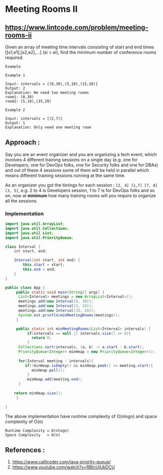 # Meeting Rooms II
## https://www.lintcode.com/problem/meeting-rooms-ii
Given an array of meeting time intervals consisting of start and end times [[s1,e1],[s2,e2],...] (si < ei), find the minimum number of conference rooms required.

```
Example

Example 1

Input: intervals = [(0,30),(5,10),(15,20)]
Output: 2
Explanation: We need two meeting rooms
room1: (0,30)
room2: (5,10),(15,20)

Example 2

Input: intervals = [(2,7)]
Output: 1
Explanation: Only need one meeting room
```

## Approach :
Say you are an event organizer and you are organizing a tech event, which involves 4 different training sessions on a single day (e.g. one for Developers, one for DevOps folks, one for Security folks and one for DBAs) and out of these 4 sessions some of them will be held in parallel which means different training sessions running at the same time. 

As an organizer you got the timings for each session : `[2, 4] [1,7] [7, 8] [3, 5]`, e.g. 2 to 4 is Developers session, 1 to 7 is for DevOps folks and so on, now at **minimum** how many training rooms will you require to organize all the sessions.

### Implementation

```java
import java.util.ArrayList;
import java.util.Collections;
import java.util.List;
import java.util.PriorityQueue;

class Interval {
	int start, end;

	Interval(int start, int end) {
		this.start = start;
		this.end = end;
	}
}

public class App {
     public static void main(String[] args) {
	  List<Interval> meetings = new ArrayList<Interval>();
	  meetings.add(new Interval(0, 30));
	  meetings.add(new Interval(5, 10));
	  meetings.add(new Interval(15, 20));
	  System.out.println(minMeetingRooms(meetings));
     }

     public static int minMeetingRooms(List<Interval> intervals) {
          if(intervals == null || intervals.size() == 0){
            return 0;
          }
	  Collections.sort(intervals, (a, b) -> a.start - b.start);
	  PriorityQueue<Integer> minHeap = new PriorityQueue<Integer>();
		
	  for(Interval meeting : intervals){
		 if(!minHeap.isEmpty() && minHeap.peek() <= meeting.start){
		    minHeap.poll();
		  }
	      minHeap.add(meeting.end);
	  }
        
	return minHeap.size();
     }

}

```

The above implementation have runtime complexity of O(nlogn) and space complexity of O(n)

```
Runtime Complexity = O(nlogn)
Space Complexity   = O(n)
```

## References :
1. https://www.callicoder.com/java-priority-queue/
2. https://www.youtube.com/watch?v=RBlcUlUkDCU
